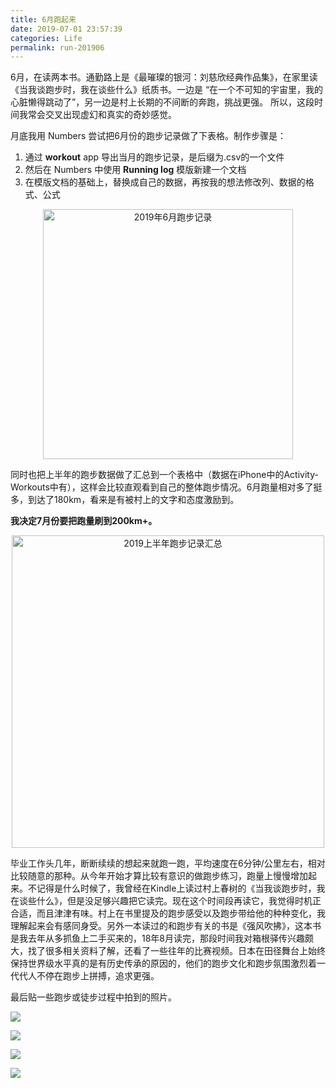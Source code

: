 ```yaml
---
title: 6月跑起来
date: 2019-07-01 23:57:39
categories: Life
permalink: run-201906
---
```


6月，在读两本书。通勤路上是《最璀璨的银河：刘慈欣经典作品集》，在家里读《当我谈跑步时，我在谈些什么》纸质书。一边是 “在一个不可知的宇宙里，我的心脏懒得跳动了”，另一边是村上长期的不间断的奔跑，挑战更强。 所以，这段时间我常会交叉出现虚幻和真实的奇妙感觉。

月底我用 Numbers 尝试把6月份的跑步记录做了下表格。制作步骤是：

1. 通过 **workout** app 导出当月的跑步记录，是后缀为.csv的一个文件
2. 然后在 Numbers 中使用 **Running log** 模版新建一个文档
3. 在模版文档的基础上，替换成自己的数据，再按我的想法修改列、数据的格式、公式

<!-- more -->

<center><img src="https://i.loli.net/2019/07/03/5d1c8b817418c89638.png" width="400" alt="2019年6月跑步记录"/></center>

同时也把上半年的跑步数据做了汇总到一个表格中（数据在iPhone中的Activity-Workouts中有），这样会比较直观看到自己的整体跑步情况。6月跑量相对多了挺多，到达了180km，看来是有被村上的文字和态度激励到。

**我决定7月份要把跑量刷到200km+。**

<center><img src="https://i.loli.net/2019/07/03/5d1c8b7fb7aeb81969.png" width="500" alt="2019上半年跑步记录汇总"/></center>

毕业工作头几年，断断续续的想起来就跑一跑，平均速度在6分钟/公里左右，相对比较随意的那种。从今年开始才算比较有意识的做跑步练习，跑量上慢慢增加起来。不记得是什么时候了，我曾经在Kindle上读过村上春树的《当我谈跑步时，我在谈些什么》，但是没足够兴趣把它读完。现在这个时间段再读它，我觉得时机正合适，而且津津有味。村上在书里提及的跑步感受以及跑步带给他的种种变化，我理解起来会有感同身受。另外一本读过的和跑步有关的书是《强风吹拂》，这本书是我去年从多抓鱼上二手买来的，18年8月读完，那段时间我对箱根驿传兴趣颇大，找了很多相关资料了解，还看了一些往年的比赛视频。日本在田径舞台上始终保持世界级水平真的是有历史传承的原因的，他们的跑步文化和跑步氛围激烈着一代代人不停在跑步上拼搏，追求更强。


最后贴一些跑步或徒步过程中拍到的照片。

![](https://i.loli.net/2019/07/03/5d1c8b91af1d372394.jpg)

![](https://i.loli.net/2019/07/03/5d1c8b91c34e549779.jpg)

![](https://i.loli.net/2019/07/03/5d1c8b94ad66c33999.jpg)

![](https://i.loli.net/2019/07/03/5d1c8b968e47355393.jpg)

